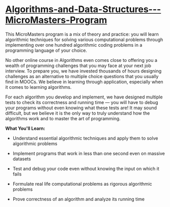 # [Algorithms-and-Data-Structures---MicroMasters-Program](https://www.edx.org/micromasters/ucsandiegox-algorithms-and-data-structures)


This MicroMasters program is a mix of theory and practice: you will learn algorithmic techniques for solving various computational problems through implementing over one hundred algorithmic coding problems in a programming language of your choice.

No other online course in Algorithms even comes close to offering you a wealth of programming challenges that you may face at your next job interview. To prepare you, we have invested thousands of hours designing challenges as an alternative to multiple choice questions that you usually find in MOOCs. We believe in learning through application, especially when it comes to learning algorithms.

For each algorithm you develop and implement, we have designed multiple tests to check its correctness and running time — you will have to debug your programs without even knowing what these tests are! It may sound difficult, but we believe it is the only way to truly understand how the algorithms work and to master the art of programming.

**What You'll Learn:**

* Understand essential algorithmic techniques and apply them to solve algorithmic problems

* Implement programs that work in less than one second even on massive datasets

* Test and debug your code even without knowing the input on which it fails

* Formulate real life computational problems as rigorous algorithmic problems

* Prove correctness of an algorithm and analyze its running time